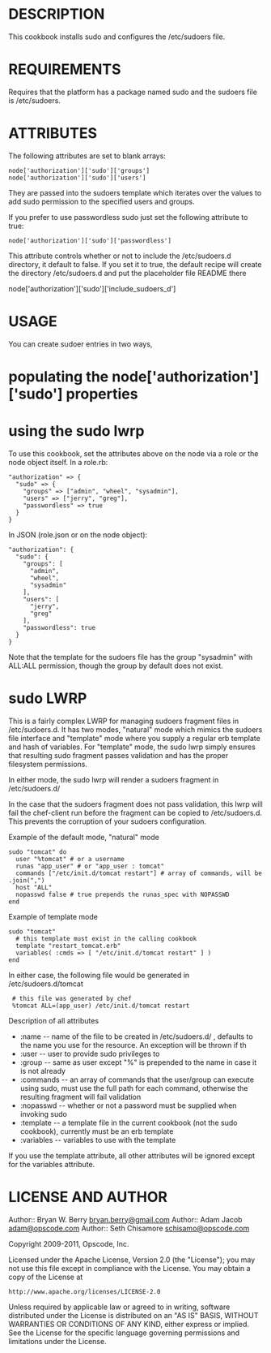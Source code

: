 DESCRIPTION
===========

This cookbook installs sudo and configures the /etc/sudoers file.

REQUIREMENTS
============

Requires that the platform has a package named sudo and the sudoers file is /etc/sudoers.

ATTRIBUTES
==========

The following attributes are set to blank arrays:

    node['authorization']['sudo']['groups']
    node['authorization']['sudo']['users']

They are passed into the sudoers template which iterates over the values to add sudo permission to the specified users and groups.

If you prefer to use passwordless sudo just set the following attribute to true:

    node['authorization']['sudo']['passwordless']

This attribute controls whether or not to include the /etc/sudoers.d
directory, it default to false. If you set it to true, the default
recipe will create the directory /etc/sudoers.d and put the
placeholder file README there

 node['authorization']['sudo']['include_sudoers_d']

USAGE
=====

You can create sudoer entries in two ways,
# populating the node['authorization']['sudo']  properties
# using the sudo lwrp

To use this cookbook, set the attributes above on the node via a role or the node object itself. In a role.rb:

    "authorization" => {
      "sudo" => {
        "groups" => ["admin", "wheel", "sysadmin"],
        "users" => ["jerry", "greg"],
        "passwordless" => true
      }
    }

In JSON (role.json or on the node object):

    "authorization": {
      "sudo": {
        "groups": [
          "admin",
          "wheel",
          "sysadmin"
        ],
        "users": [
          "jerry",
          "greg"
        ],
        "passwordless": true
      }
    }

Note that the template for the sudoers file has the group "sysadmin" with ALL:ALL permission, though the group by default does not exist.

sudo LWRP
=============

This is a fairly complex LWRP for managing sudoers fragment files in
/etc/sudoers.d. It has two modes, "natural" mode which mimics the
sudoers file interface and "template" mode where you supply a regular
erb template and hash of variables. For "template" mode, the sudo lwrp
simply ensures that resulting sudo fragment passes validation and has
the proper filesystem permissions.

In either mode, the sudo lwrp will render a sudoers fragment in
/etc/sudoers.d/

In the case that the sudoers fragment does not pass validation, this
lwrp will fail the chef-client run before the fragment can be copied
to /etc/sudoers.d. This prevents the corruption of your sudoers configuration.

Example of the default mode, "natural" mode

    sudo "tomcat" do
      user "%tomcat" # or a username
      runas "app_user" # or "app_user : tomcat"
      commands ["/etc/init.d/tomcat restart"] # array of commands, will be .join(",")
      host "ALL"
      nopasswd false # true prepends the runas_spec with NOPASSWD
    end


Example of template mode

    sudo "tomcat"
      # this template must exist in the calling cookbook
      template "restart_tomcat.erb"
      variables( :cmds => [ "/etc/init.d/tomcat restart" ] )
    end

In either case, the following file would be generated in /etc/sudoers.d/tomcat

     # this file was generated by chef
     %tomcat ALL=(app_user) /etc/init.d/tomcat restart


Description of all attributes

* :name -- name of the file to be created in /etc/sudoers.d/ ,
  defaults to the name you use for the resource. An exception will be
  thrown if th
* :user -- user to provide sudo privileges to
* :group -- same as user except "%" is prepended to the name in
case it is not already
* :commands -- an array of commands that the user/group can execute using
sudo, must use the full path for each command, otherwise the resulting
fragment will fail validation
* :nopasswd -- whether or not a password must be supplied when
invoking sudo
* :template -- a template file in the current cookbook (not the sudo
cookbook), currently must be an erb template
* :variables -- variables to use with the template

If you use the template attribute, all other attributes will be
ignored except for the variables attribute.


LICENSE AND AUTHOR
==================

Author:: Bryan W. Berry <bryan.berry@gmail.com>
Author:: Adam Jacob <adam@opscode.com>
Author:: Seth Chisamore <schisamo@opscode.com>

Copyright 2009-2011, Opscode, Inc.

Licensed under the Apache License, Version 2.0 (the "License");
you may not use this file except in compliance with the License.
You may obtain a copy of the License at

    http://www.apache.org/licenses/LICENSE-2.0

Unless required by applicable law or agreed to in writing, software
distributed under the License is distributed on an "AS IS" BASIS,
WITHOUT WARRANTIES OR CONDITIONS OF ANY KIND, either express or implied.
See the License for the specific language governing permissions and
limitations under the License.

